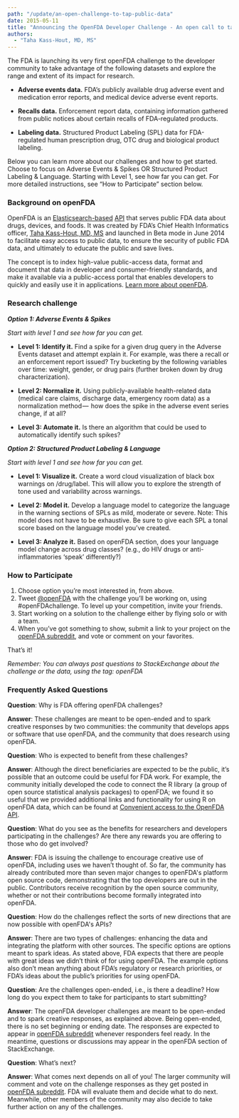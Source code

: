 ```yaml
---
path: "/update/an-open-challenge-to-tap-public-data"
date: 2015-05-11
title: "Announcing the OpenFDA Developer Challenge - An open call to tap public data and improve public health"
authors:
  - "Taha Kass-Hout, MD, MS"
---
```


The FDA is launching its very first openFDA challenge to the developer community to take advantage of the following datasets and explore the range and extent of its impact for research.

* **Adverse events data.** FDA’s publicly available drug adverse event and medication error reports, and medical device adverse event reports.

* **Recalls data.** Enforcement report data, containing information gathered from public notices about certain recalls of FDA-regulated products.

* **Labeling data.** Structured Product Labeling (SPL) data for FDA-regulated human prescription drug, OTC drug and biological product labeling.

Below you can learn more about our challenges and how to get started. Choose to focus on Adverse Events & Spikes OR Structured Product Labeling & Language. Starting with Level 1, see how far you can get. For more detailed instructions, see “How to Participate” section below.

### Background on openFDA

OpenFDA is an <a class="link-external" href="https://www.elastic.co/">Elasticsearch-based</a> <a class="link-external" href="http://apievangelist.com">API</a> that serves public FDA data about drugs, devices, and foods. It was created by FDA’s Chief Health Informatics officer, <a href="http://www.fda.gov/AboutFDA/CentersOffices/ucm349836.htm">Taha Kass-Hout, MD, MS</a> and launched in Beta mode in June 2014 to facilitate easy access to public data, to ensure the security of public FDA data, and ultimately to educate the public and save lives.

The concept is to index high-value public-access data, format and document that data in developer and consumer-friendly standards, and make it available via a public-access portal that enables developers to quickly and easily use it in applications. <a href="https://open.fda.gov/about/">Learn more about openFDA</a>.

### Research challenge

_**Option 1: Adverse Events & Spikes**_

_Start with level 1 and see how far you can get._

* **Level 1: Identify it.** Find a spike for a given drug query in the Adverse Events dataset and attempt explain it. For example, was there a recall or an enforcement report issued? Try bucketing by the following variables over time: weight, gender, or drug pairs (further broken down by drug characterization).

* **Level 2: Normalize it.** Using publicly-available health-related data (medical care claims, discharge data, emergency room data) as a normalization method —  how does the spike in the adverse event series change, if at all?

* **Level 3: Automate it.** Is there an algorithm that could be used to automatically identify such spikes?

_**Option 2: Structured Product Labeling & Language**_

_Start with level 1 and see how far you can get._

* **Level 1: Visualize it.** Create a word cloud visualization of black box warnings on /drug/label. This will allow you to explore the strength of tone used and variability across warnings.

* **Level 2: Model it.** Develop a language model to categorize the language in the warning sections of SPLs as mild, moderate or severe. Note: This model does not have to be exhaustive. Be sure to give each SPL a tonal score based on the language model you’ve created.

* **Level 3: Analyze it.** Based on openFDA section, does your language model change across drug classes? (e.g., do HIV drugs or anti-inflammatories ‘speak’ differently?)

### How to Participate

1. Choose option you’re most interested in, from above.
1. Tweet <a href="http://twitter.com/openfda">@openFDA</a> with the challenge you’ll be working on, using #openFDAchallenge. To level up your competition, invite your friends.
1. Start working on a solution to the challenge either by flying solo or with a team.
1. When you’ve got something to show, submit a link to your project on the <a href="http://www.reddit.com/r/openfda">openFDA subreddit</a>, and vote or comment on your favorites.

That’s it!

_Remember: You can always post questions to StackExchange about the challenge or the data, using the tag: openFDA_

### Frequently Asked Questions

**Question**: Why is FDA offering openFDA challenges? <br/>

**Answer**:
These challenges are meant to be open-ended and to spark creative responses by two communities: the community that develops apps or software that use openFDA, and the community that does research using openFDA.

**Question**: Who is expected to benefit from these challenges? <br/>

**Answer**:
Although the direct beneficiaries are expected to be the public, it’s possible that an outcome could be useful for FDA work. For example, the community initially developed the code to connect the R library (a group of open source statistical analysis packages) to openFDA; we found it so useful that we provided additional links and functionality for using R on openFDA data, which can be found at <a class="link-external" href="https://github.com/rOpenHealth/openfda">Convenient access to the OpenFDA API</a>.

**Question**:  What do you see as the benefits for researchers and developers participating in the challenges? Are there any rewards you are offering to those who do get involved? <br/>

**Answer**:
FDA is issuing the challenge to encourage creative use of openFDA, including uses we haven’t thought of. So far, the community has already contributed more than seven major changes to openFDA's platform open source code, demonstrating that the top developers are out in the public.
Contributors receive recognition by the open source community, whether or not their contributions become formally integrated into openFDA.

**Question**:  How do the challenges reflect the sorts of new directions that are now possible with openFDA's APIs? <br/>

**Answer**:
There are two types of challenges: enhancing the data and integrating the platform with other sources.
The specific options are options meant to spark ideas. As stated above, FDA expects that there are people with great ideas we didn’t think of for using openFDA. The example options also don’t mean anything about FDA’s regulatory or research priorities, or FDA’s ideas about the public’s priorities for using openFDA.

**Question**: Are the challenges open-ended, i.e., is there a deadline? How long do you expect them to take for participants to start submitting? <br/>

**Answer**:
The openFDA developer challenges are meant to be open-ended and to spark creative responses, as explained above. Being open-ended, there is no set beginning or ending date. The responses are expected to appear in <a class="link-external" href="http://www.reddit.com/r/openfda">openFDA subreddit</a> whenever responders feel ready. In the meantime, questions or discussions may appear in the openFDA section of StackExchange.

**Question**: What’s next? <br/>

**Answer**:
What comes next depends on all of you!  The larger community will comment and vote on the challenge responses as they get posted in <a class="link-external" href="http://www.reddit.com/r/openfda">openFDA subreddit</a>. FDA will evaluate them and decide what to do next. Meanwhile, other members of the community may also decide to take further action on any of the challenges.

